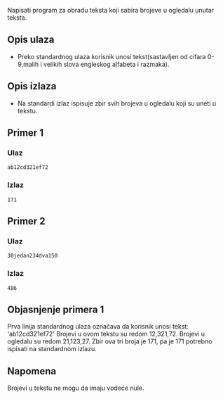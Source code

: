 
Napisati program za obradu teksta koji sabira brojeve u ogledalu unutar teksta.

## Opis ulaza

  - Preko standardnog ulaza korisnik unosi tekst(sastavljen od cifara 0-9,malih i velikih slova engleskog alfabeta i razmaka).

## Opis izlaza

  - Na standardi izlaz ispisuje zbir svih brojeva u ogledalu koji su uneti u tekstu.
## Primer 1

### Ulaz

~~~
ab12cd321ef72
~~~

### Izlaz

~~~
171
~~~

## Primer 2

### Ulaz

~~~
30jedan234dva150
~~~

### Izlaz

~~~
486
~~~

## Objasnjenje primera 1

Prva linija standardnog ulaza označava da korisnik unosi tekst: 'ab12cd321ef72'
Brojevi u ovom tekstu su redom 12,321,72. Brojevi u ogledalu su redom 21,123,27. Zbir ova tri broja je 171, pa je 171 potrebno ispisati na standardnom izlazu.

## Napomena

Brojevi u tekstu ne mogu da imaju vodeće nule.
